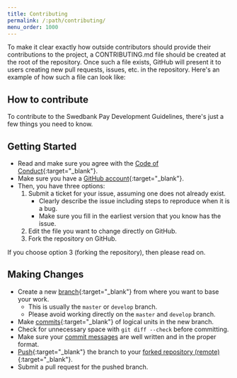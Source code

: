 ```yaml
---
title: Contributing
permalink: /:path/contributing/
menu_order: 1000
---
```


To make it clear exactly how outside contributors should provide their
contributions to the project, a CONTRIBUTING.md file should be created at the
root of the repository. Once such a file exists, GitHub will present it to
users creating new pull requests, issues, etc. in the repository. Here's an
example of how such a file can look like:

## How to contribute

To contribute to the Swedbank Pay Development Guidelines, there's just a few
things you need to know.

## Getting Started

*   Read and make sure you agree with the [Code of Conduct][coc]{:target="_blank"}.
*   Make sure you have a [GitHub account][github]{:target="_blank"}.
*   Then, you have three options:
    1.  Submit a ticket for your issue, assuming one does not already exist.
        *   Clearly describe the issue including steps to reproduce when it is a
            bug.
        *   Make sure you fill in the earliest version that you know has the
            issue.
    2.  Edit the file you want to change directly on GitHub.
    3.  Fork the repository on GitHub.

If you choose option 3 (forking the repository), then please read on.

## Making Changes

*   Create a new [branch][branching]{:target="_blank"} from where you want to
    base your work.
    *   This is usually the `master` or `develop` branch.
    *   Please avoid working directly on the `master` and `develop` branch.
*   Make [commits][commit]{:target="_blank"} of logical units in the new branch.
*   Check for unnecessary space with `git diff --check` before committing.
*   Make sure your [commit messages][commit-practice] are well written and in
    the proper format.
*   [Push][push]{:target="_blank"} the branch to your
    [forked repository (remote)][remote]{:target="_blank"}.
*   Submit a pull request for the pushed branch.

[coc]: /checkout-v3/modules-sdks/development-guidelines/code-of-conduct
[github]: https://github.com/join
[branching]: https://git-scm.com/book/en/v2/Git-Branching-Branches-in-a-Nutshell
[commit]: https://git-scm.com/book/en/v2/Git-Basics-Recording-Changes-to-the-Repository
[commit-practice]: /checkout-v3/modules-sdks/development-guidelines/good-commit-practice
[push]: https://git-scm.com/docs/git-push
[remote]: https://git-scm.com/book/en/v2/Git-Basics-Working-with-Remotes
